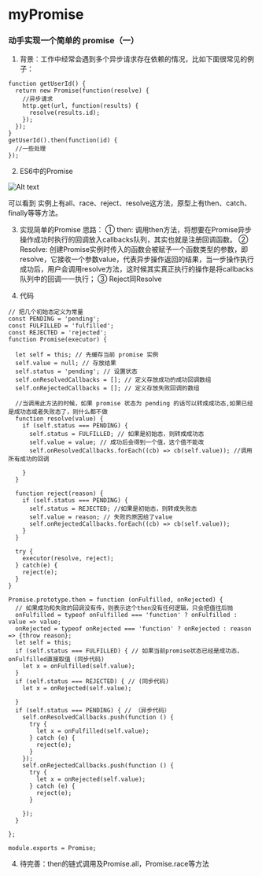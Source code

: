 # myPromise

### 动手实现一个简单的 promise（一）

1. 背景：工作中经常会遇到多个异步请求存在依赖的情况，比如下面很常见的例子：
 
```
function getUserId() {
  return new Promise(function(resolve) {
    //异步请求
    http.get(url, function(results) {
      resolve(results.id);
    });
  });
}
getUserId().then(function(id) {
  //一些处理
});
```

2. ES6中的Promise

![Alt text](./粘贴图片.png)

可以看到 实例上有all、race、reject、resolve这方法，原型上有then、catch、finally等等方法。

3. 实现简单的Promise
   思路：
   ① then: 调用then方法，将想要在Promise异步操作成功时执行的回调放入callbacks队列，其实也就是注册回调函数。
   ② Resolve: 创建Promise实例时传入的函数会被赋予一个函数类型的参数，即resolve，它接收一个参数value，代表异步操作返回的结果，当一步操作执行成功后，用户会调用resolve方法，这时候其实真正执行的操作是将callbacks队列中的回调一一执行；
   ③ Reject同Resolve

4. 代码
```
// 把几个初始态定义为常量
const PENDING = 'pending';
const FULFILLED = 'fulfilled';
const REJECTED = 'rejected';
function Promise(executor) {

  let self = this; // 先缓存当前 promise 实例
  self.value = null; // 存放结果
  self.status = 'pending'; // 设置状态
  self.onResolvedCallbacks = []; // 定义存放成功的成功回调数组
  self.onRejectedCallbacks = []; // 定义存放失败回调的数组

  //当调用此方法的时候，如果 promise 状态为 pending 的话可以转成成功态,如果已经是成功态或者失败态了，则什么都不做
  function resolve(value) {
    if (self.status === PENDING) {
      self.status = FULFILLED; // 如果是初始态，则转成成功态
      self.value = value; // 成功后会得到一个值，这个值不能改
      self.onResolvedCallbacks.forEach((cb) => cb(self.value)); //调用所有成功的回调

    }
  }

  function reject(reason) {
    if (self.status === PENDING) {
      self.status = REJECTED; //如果是初始态，则转成失败态
      self.value = reason; // 失败的原因给了value
      self.onRejectedCallbacks.forEach((cb) => cb(self.value));
    }
  }

  try {
    executor(resolve, reject);
  } catch(e) {
    reject(e);
  }
}

Promise.prototype.then = function (onFulfilled, onRejected) {
  // 如果成功和失败的回调没有传，则表示这个then没有任何逻辑，只会把值往后抛
  onFulfilled = typeof onFulfilled === 'function' ? onFulfilled : value => value;
  onRejected = typeof onRejected === 'function' ? onRejected : reason => {throw reason};
  let self = this;
  if (self.status === FULFILLED) { // 如果当前promise状态已经是成功态， onFulfilled直接取值 (同步代码)
    let x = onFulfilled(self.value);
  }
  if (self.status === REJECTED) { // (同步代码)
    let x = onRejected(self.value);

  }
  if (self.status === PENDING) { // （异步代码）
    self.onResolvedCallbacks.push(function () {
      try {
        let x = onFulfilled(self.value);
      } catch (e) {
        reject(e);
      }
    });
    self.onRejectedCallbacks.push(function () {
      try {
        let x = onRejected(self.value);
      } catch (e) {
        reject(e);
      }

    });
  }

};

module.exports = Promise;
```

4. 待完善：then的链式调用及Promise.all，Promise.race等方法
